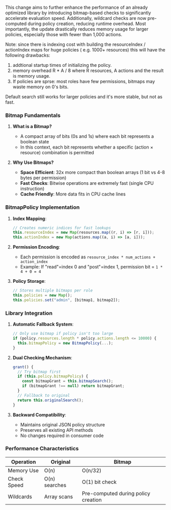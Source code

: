 This change aims to further enhance the performance of an already optimized library by introducing bitmap-based checks to significantly accelerate evaluation speed. Additionally, wildcard checks are now pre-computed during policy creation, reducing runtime overhead. Most importantly, the update drastically reduces memory usage for larger policies, especially those with fewer than 1,000 actions.

Note: since there is indexing cost with building the resourceIndex / actionIndex maps for huge policies ( e.g. 1000+ resources) this will have the following drawbacks:
1. addtional startup times of initializing the policy.
2. memory overhead R * A / 8 where R resources, A actions and the result is memory usage.
3. If policies are sprse: most roles have few permissions, bitmaps may waste memory on 0's bits. 

Default search still works for larger policies and it's more stable, but not as fast. 

### Bitmap Fundamentals
1. **What is a Bitmap?**
   - A compact array of bits (0s and 1s) where each bit represents a boolean state
   - In this context, each bit represents whether a specific (action × resource) combination is permitted

2. **Why Use Bitmaps?**
   - **Space Efficient**: 32x more compact than boolean arrays (1 bit vs 4-8 bytes per permission)
   - **Fast Checks**: Bitwise operations are extremely fast (single CPU instruction)
   - **Cache Friendly**: More data fits in CPU cache lines

### BitmapPolicy Implementation
1. **Index Mapping**:
   ```javascript
   // Creates numeric indices for fast lookups
   this.resourceIndex = new Map(resources.map((r, i) => [r, i]));
   this.actionIndex = new Map(actions.map((a, i) => [a, i]));
   ```

2. **Permission Encoding**:
   - Each permission is encoded as `resource_index * num_actions + action_index`
   - Example: If "read"=index 0 and "post"=index 1, permission bit = `1 * 4 + 0 = 4`

3. **Policy Storage**:
   ```javascript
   // Stores multiple bitmaps per role
   this.policies = new Map();
   this.policies.set("admin", [bitmap1, bitmap2]);
   ```

### Library Integration
1. **Automatic Fallback System**:
   ```javascript
   // Only use bitmap if policy isn't too large
   if (policy.resources.length * policy.actions.length <= 10000) {
     this.bitmapPolicy = new BitmapPolicy(...);
   }
   ```

2. **Dual Checking Mechanism**:
   ```javascript
   grant() {
     // Try bitmap first
     if (this.policy.bitmapPolicy) {
       const bitmapGrant = this.bitmapSearch();
       if (bitmapGrant !== null) return bitmapGrant;
     }
     // Fallback to original
     return this.originalSearch();
   }
   ```

3. **Backward Compatibility**:
   - Maintains original JSON policy structure
   - Preserves all existing API methods
   - No changes required in consumer code

### Performance Characteristics
| Operation | Original | Bitmap |
|-----------|----------|--------|
| Memory Use | O(n) | O(n/32) |
| Check Speed | O(n) searches | O(1) bit check |
| Wildcards | Array scans | Pre-computed during policy creation |
